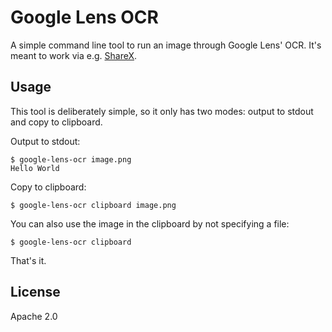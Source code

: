 # Google Lens OCR

A simple command line tool to run an image through Google Lens' OCR. It's meant to work via e.g. [ShareX](https://getsharex.com/actions).

## Usage

This tool is deliberately simple, so it only has two modes: output to stdout and copy to clipboard.

Output to stdout:

```shell
$ google-lens-ocr image.png
Hello World
```

Copy to clipboard:

```shell
$ google-lens-ocr clipboard image.png
```

You can also use the image in the clipboard by not specifying a file:

```shell
$ google-lens-ocr clipboard
```

That's it.

## License

Apache 2.0

